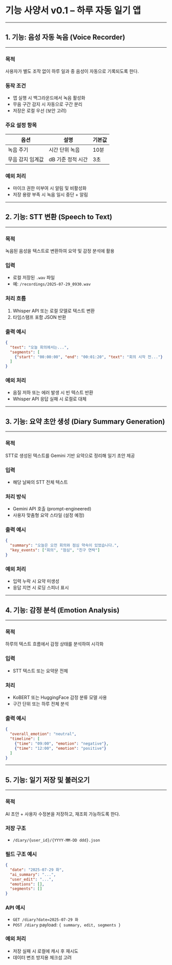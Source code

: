 # 기능 사양서 v0.1 – 하루 자동 일기 앱
---

## 1. 기능: 음성 자동 녹음 (Voice Recorder)
---

### 목적
사용자가 별도 조작 없이 하루 일과 중 음성이 자동으로 기록되도록 한다.

### 동작 조건
- 앱 실행 시 백그라운드에서 녹음 활성화
- 무음 구간 감지 시 자동으로 구간 분리
- 저장은 로컬 우선 (보안 고려)

### 주요 설정 항목
| 옵션 | 설명 | 기본값 |
|------|------|--------|
| 녹음 주기 | 시간 단위 녹음 | 10분 |
| 무음 감지 임계값 | dB 기준 정적 시간 | 3초 |

### 예외 처리
- 마이크 권한 미부여 시 알림 및 비활성화
- 저장 용량 부족 시 녹음 일시 중단 + 알림

---

## 2. 기능: STT 변환 (Speech to Text)
---

### 목적
녹음된 음성을 텍스트로 변환하여 요약 및 감정 분석에 활용

### 입력
- 로컬 저장된 `.wav` 파일
- 예: `/recordings/2025-07-29_0930.wav`

### 처리 흐름
1. Whisper API 또는 로컬 모델로 텍스트 변환
2. 타임스탬프 포함 JSON 반환

### 출력 예시
```json
{
  "text": "오늘 회의에서는...",
  "segments": [
    {"start": "00:00:00", "end": "00:01:20", "text": "회의 시작 전..."}
  ]
}
```

### 예외 처리
- 음질 저하 또는 에러 발생 시 빈 텍스트 반환
- Whisper API 응답 실패 시 로컬로 대체

---

## 3. 기능: 요약 초안 생성 (Diary Summary Generation)
---

### 목적
STT로 생성된 텍스트를 Gemini 기반 요약으로 정리해 일기 초안 제공

### 입력
- 해당 날짜의 STT 전체 텍스트

### 처리 방식
- Gemini API 호출 (prompt-engineered)
- 사용자 맞춤형 요약 스타일 (설정 예정)

### 출력 예시
```json
{
  "summary": "오늘은 오전 회의와 점심 약속이 있었습니다.",
  "key_events": ["회의", "점심", "친구 연락"]
}
```

### 예외 처리
- 입력 누락 시 요약 미생성
- 응답 지연 시 로딩 스피너 표시

---

## 4. 기능: 감정 분석 (Emotion Analysis)
---

### 목적
하루의 텍스트 흐름에서 감정 상태를 분석하여 시각화

### 입력
- STT 텍스트 또는 요약문 전체

### 처리
- KoBERT 또는 HuggingFace 감정 분류 모델 사용
- 구간 단위 또는 하루 전체 분석

### 출력 예시
```json
{
  "overall_emotion": "neutral",
  "timeline": [
    {"time": "09:00", "emotion": "negative"},
    {"time": "12:00", "emotion": "positive"}
  ]
}
```

---

## 5. 기능: 일기 저장 및 불러오기
---

### 목적
AI 초안 + 사용자 수정본을 저장하고, 재조회 가능하도록 한다.

### 저장 구조
- `/diary/{user_id}/{YYYY-MM-DD ddd}.json`

### 필드 구조 예시
```json
{
  "date": "2025-07-29 화",
  "ai_summary": "...",
  "user_edit": "...",
  "emotions": [],
  "segments": []
}
```

### API 예시
- `GET /diary?date=2025-07-29 화`
- `POST /diary`
  payload: `{ summary, edit, segments }`

### 예외 처리
- 저장 실패 시 로컬에 캐시 후 재시도
- 데이터 변조 방지용 체크섬 고려
